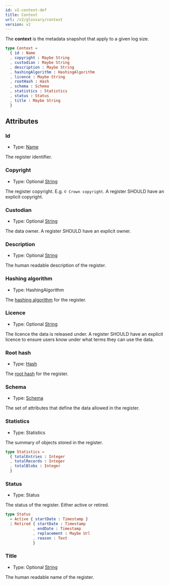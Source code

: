 ```yaml
---
id: v2-context-def
title: Context
url: /v2/glossary/context
version: v2
---
```


The **context** is the metadata snapshot that apply to a given log size.

```elm
type Context =
  { id : Name
  , copyright : Maybe String
  , custodian : Maybe String
  , description : Maybe String
  , hashingAlgorithm : HashingAlgorithm
  , licence : Maybe String
  , rootHash : Hash
  , schema : Schema
  , statistics : Statistics
  , status : Status
  , title : Maybe String
  }
```

## Attributes

### Id

* Type: [Name](/v2/datatypes/name)

The register identifier.

### Copyright

* Type: Optional [String](/v2/datatypes/string)

The register copyright. E.g. `© Crown copyright`. A register SHOULD have
an explicit copyright.

### Custodian

* Type: Optional [String](/v2/datatypes/string)

The data owner. A register SHOULD have an explicit owner.

### Description

* Type: Optional [String](/v2/datatypes/string)

The human readable description of the register.

### Hashing algorithm

* Type: HashingAlgorithm

The [hashing algorithm](/v2/glossary/hashing-algorithm) for the register.

### Licence

* Type: Optional [String](/v2/datatypes/string)

The licence the data is released under. A register SHOULD have an explicit
licence to ensure users know under what terms they can use the data.

### Root hash

* Type: [Hash](/v2/datatypes/hash)

The [root hash](/v2/glossary/digital-proof#root-hash) for the register.

### Schema

* Type: [Schema](/v2/glosasry/schema)

The set of attributes that define the data allowed in the register.

### Statistics

* Type: Statistics

The summary of objects stored in the register.

```elm
type Statistics =
  { totalEntries : Integer
  , totalRecords : Integer
  , totalBlobs : Integer
  }
```

### Status

* Type: Status

The status of the register. Either active or retired.

```elm
type Status
  = Active { startDate : Timestamp }
  | Retired { startDate : Timestamp
            , endDate : Timestamp
            , replacement : Maybe Url
            , reason : Text
            }
```

### Title

* Type: Optional [String](/v2/datatypes/string)

The human readable name of the register.
